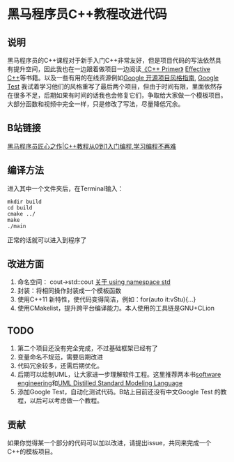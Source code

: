 # 黑马程序员C++教程改进代码
## 说明
黑马程序员的C++课程对于新手入门C++非常友好，但是项目代码的写法依然具有提升空间，因此我也在一边跟着做项目一边阅读[《C++ Primer》](https://item.jd.com/11306138.html) [Effective C++](https://item.jd.com/10393318.html)等书籍。以及一些有用的在线资源例如[Google 开源项目风格指南](https://zh-google-styleguide.readthedocs.io/en/latest/contents/), [Google Test](https://google.github.io/googletest/) 我试着学习他们的风格重写了最后两个项目，但由于时间有限，里面依然存在很多不足，后期如果有时间的话我也会修复它们，争取给大家做一个模板项目。大部分函数和视频中完全一样，只是修改了写法，尽量降低冗余。
## B站链接
[黑马程序员匠心之作|C++教程从0到1入门编程,学习编程不再难](https://www.bilibili.com/video/BV1et411b73Z)

## 编译方法

进入其中一个文件夹后，在Terminal输入：
~~~
mkdir build
cd build
cmake ../
make
./main
~~~
正常的话就可以进入到程序了

## 改进方面
1. 命名空间： cout->std::cout [关于 using namespace std](https://stackoverflow.com/questions/1452721/why-is-using-namespace-std-considered-bad-practice)
2. 封装：将相同操作封装成一个模板函数
3. 使用C++11 新特性，使代码变得简洁，例如：for(auto it:vStu){...}
4. 使用CMakelist，提升跨平台编译能力。本人使用的工具链是GNU+CLion

## TODO
1. 第二个项目还没有完全完成，不过基础框架已经有了
2. 变量命名不规范，需要后期改进
3. 代码冗余较多，还需后期优化。
4. 后期可以绘制UML，让大家进一步理解软件工程。这里推荐两本书[software engineering](https://www.oreilly.com/library/view/software-engineering-10th/9780137586691/)和[UML Distilled Standard Modeling Language](https://www.amazon.ca/UML-Distilled-Standard-Modeling-Language/dp/0321193687)
5. 添加Google Test，自动化测试代码。B站上目前还没有中文Google Test 的教程，以后可以考虑做一个教程。

## 贡献
如果你觉得某一个部分的代码可以加以改进，请提出issue，共同来完成一个C++的模板项目。
